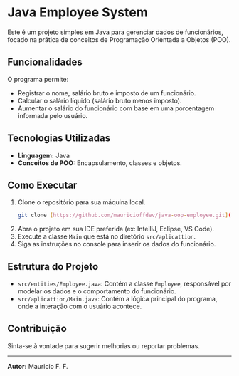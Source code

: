 # Java Employee System

Este é um projeto simples em Java para gerenciar dados de funcionários, focado na prática de conceitos de Programação Orientada a Objetos (POO).

## Funcionalidades

O programa permite:

* Registrar o nome, salário bruto e imposto de um funcionário.
* Calcular o salário líquido (salário bruto menos imposto).
* Aumentar o salário do funcionário com base em uma porcentagem informada pelo usuário.

## Tecnologias Utilizadas

* **Linguagem:** Java
* **Conceitos de POO:** Encapsulamento, classes e objetos.

## Como Executar

1.  Clone o repositório para sua máquina local.
    ```bash
    git clone [https://github.com/mauricioffdev/java-oop-employee.git](https://github.com/mauricioffdev/java-oop-employee.git)
    ```
2.  Abra o projeto em sua IDE preferida (ex: IntelliJ, Eclipse, VS Code).
3.  Execute a classe `Main` que está no diretório `src/aplicattion`.
4.  Siga as instruções no console para inserir os dados do funcionário.

## Estrutura do Projeto

* `src/entities/Employee.java`: Contém a classe `Employee`, responsável por modelar os dados e o comportamento do funcionário.
* `src/aplicattion/Main.java`: Contém a lógica principal do programa, onde a interação com o usuário acontece.

## Contribuição

Sinta-se à vontade para sugerir melhorias ou reportar problemas.

---

**Autor:** Mauricio F. F.
